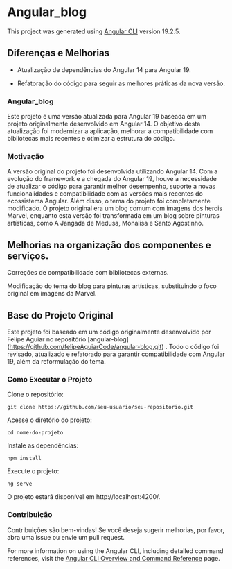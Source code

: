 # Angular_blog

This project was generated using [Angular CLI](https://github.com/angular/angular-cli) version 19.2.5.

## Diferenças e Melhorias

* Atualização de dependências do Angular 14 para Angular 19.

* Refatoração do código para seguir as melhores práticas da nova versão.

### Angular_blog

Este projeto é uma versão atualizada para Angular 19 baseada em um projeto originalmente desenvolvido em Angular 14. O objetivo desta atualização foi modernizar a aplicação, melhorar a compatibilidade com bibliotecas mais recentes e otimizar a estrutura do código.

### Motivação

A versão original do projeto foi desenvolvida utilizando Angular 14. Com a evolução do framework e a chegada do Angular 19, houve a necessidade de atualizar o código para garantir melhor desempenho, suporte a novas funcionalidades e compatibilidade com as versões mais recentes do ecossistema Angular. Além disso, o tema do projeto foi completamente modificado. O projeto original era um blog comum com imagens dos herois Marvel, enquanto esta versão foi transformada em um blog sobre pinturas artísticas, como A Jangada de Medusa, Monalisa e Santo Agostinho.

## Melhorias na organização dos componentes e serviços.

Correções de compatibilidade com bibliotecas externas.

Modificação do tema do blog para pinturas artísticas, substituindo o foco original em imagens da Marvel.

## Base do Projeto Original

Este projeto foi baseado em um código originalmente desenvolvido por Felipe Aguiar no repositório [angular-blog] (https://github.com/felipeAguiarCode/angular-blog.git) . Todo o código foi revisado, atualizado e refatorado para garantir compatibilidade com Angular 19, além da reformulação do tema.

### Como Executar o Projeto

Clone o repositório:
```
git clone https://github.com/seu-usuario/seu-repositorio.git
```
Acesse o diretório do projeto:
```
cd nome-do-projeto
```
Instale as dependências:
```
npm install
```
Execute o projeto:
```
ng serve
```
O projeto estará disponível em http://localhost:4200/.

### Contribuição

Contribuições são bem-vindas! Se você deseja sugerir melhorias, por favor, abra uma issue ou envie um pull request.

For more information on using the Angular CLI, including detailed command references, visit the [Angular CLI Overview and Command Reference](https://angular.dev/tools/cli) page.
